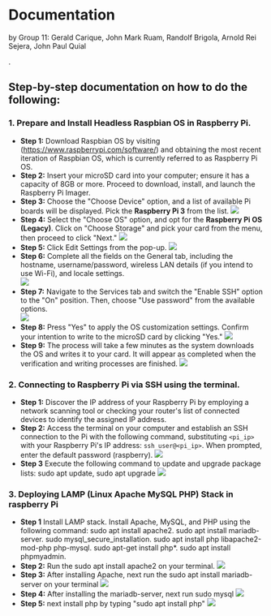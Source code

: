 # Documentation
by Group 11: Gerald Carique, John Mark Ruam, Randolf Brigola, Arnold Rei Sejera, John Paul Quial

.    
##  Step-by-step documentation on how to do the following:
### 1. Prepare and Install Headless Raspbian OS in Raspberry Pi.
* **Step 1:** Download Raspbian OS by visiting (https://www.raspberrypi.com/software/) and obtaining the most recent iteration of Raspbian OS, which is currently referred to as Raspberry Pi OS.
* **Step 2:** Insert your microSD card into your computer; ensure it has a capacity of 8GB or more. Proceed to download, install, and launch the Raspberry Pi Imager.
* **Step 3:** Choose the "Choose Device" option, and a list of available Pi boards will be displayed. Pick the **Raspberry Pi 3** from the list.
  <img src= "https://github.com/MarkRuam/Info_assure/assets/146324538/c6b5602d-90d9-4980-bd18-1d8b95626421">
* **Step 4:** Select the "Choose OS" option, and opt for the **Raspberry Pi OS (Legacy)**. Click on "Choose Storage" and pick your card from the menu, then proceed to click "Next."
   <img src= "https://github.com/MarkRuam/Info_assure/assets/146324538/abe92959-4728-4d0c-b6a7-6ac308bba209">
* **Step 5:** Click Edit Settings from the pop-up.
  <img src= "https://github.com/MarkRuam/Info_assure/assets/146324538/38445234-37ee-4224-9601-48b5e9dcdab7">
* **Step 6:** Complete all the fields on the General tab, including the hostname, username/password, wireless LAN details (if you intend to use Wi-Fi), and locale settings.  
  <img src= "https://github.com/MarkRuam/Info_assure/assets/146324538/b1c0a2da-bcd4-4c9c-9b73-9f7785596db2">
* **Step 7:** Navigate to the Services tab and switch the "Enable SSH" option to the "On" position. Then, choose "Use password" from the available options.  
  <img src="https://github.com/MarkRuam/Info_assure/assets/146324538/a9220edd-fd70-42c9-8d5e-e37891c94e73">
* **Step 8:** Press "Yes" to apply the OS customization settings. Confirm your intention to write to the microSD card by clicking "Yes."
  <img src="https://github.com/MarkRuam/Info_assure/assets/146324538/bcbe3a0c-cd55-42d3-90ac-55770135e021" >
* **Step 9:** The process will take a few minutes as the system downloads the OS and writes it to your card. It will appear as completed when the verification and writing processes are finished.
  <img src="https://github.com/MarkRuam/Info_assure/assets/146324538/49eb3d28-0c7f-491a-8606-40b0d5e239a6" >
### 2. Connecting to Raspberry Pi via SSH using the terminal. 
* **Step 1:** Discover the IP address of your Raspberry Pi by employing a network scanning tool or checking your router's list of connected devices to identify the assigned IP address.
* **Step 2:** Access the terminal on your computer and establish an SSH connection to the Pi with the following command, substituting `<pi_ip>` with your Raspberry Pi's IP address: `ssh user@<pi_ip>`. When prompted, enter the default password (raspberry).
  <img src="https://github.com/MarkRuam/Info_assure/assets/146324538/c9f6434b-fef8-4a3a-a310-6260810f8801"> 
* **Step 3** Execute the following command to update and upgrade package lists: sudo apt update, sudo apt upgrade
  <img src="https://github.com/MarkRuam/Info_assure/assets/146324538/f5648614-22f2-4575-b3c4-b8b91733dd81">
### 3. Deploying LAMP (Linux Apache MySQL PHP) Stack in raspberry Pi  
* **Step 1**  Install LAMP stack. Install Apache, MySQL, and PHP using the following command:
sudo apt install apache2.
sudo apt install mariadb-server.
sudo mysql_secure_installation.
sudo apt install php libapache2-mod-php php-mysql.
sudo apt-get install php*.
sudo apt install phpmyadmin.
* **Step 2:**  Run the sudo apt install apache2 on your terminal.
  <img src="https://github.com/MarkRuam/Info_assure/assets/146324538/1bc0e75f-22d1-4bc4-9f72-628af94011b7">
* **Step 3:** After installing Apache, next run the sudo apt install mariadb-server on your terminal
  <img src="https://github.com/MarkRuam/Info_assure/assets/146324538/a6b22191-9475-43f3-a88b-e6f005c3ac22">
* **Step 4:** After installing the mariadb-server, next run sudo mysql
  <img src="https://github.com/MarkRuam/Info_assure/assets/146324538/e470d060-0a81-46a9-88d9-7ef0fae0761b">
* **Step 5:** next install php by typing "sudo apt install php"
  <img src="https://github.com/MarkRuam/Info_assure/assets/146324538/a2172e6a-8e9d-4a77-9900-6b5ae80fba10">
 




